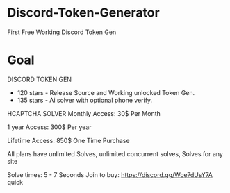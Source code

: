 # Discord-Token-Generator
First Free Working Discord Token Gen

# Goal
DISCORD TOKEN GEN
* 120 stars - Release Source and Working unlocked Token Gen.
* 135 stars - Ai solver with optional phone verify.

HCAPTCHA SOLVER
Monthly Access:
30$ Per Month

1 year Access:
300$ Per year

Lifetime Access:
850$ One Time Purchase

All plans have unlimited Solves, unlimited concurrent solves, Solves for any site

Solve times:
5 - 7 Seconds 
Join to buy: https://discord.gg/Wce7dUsY7A quick
